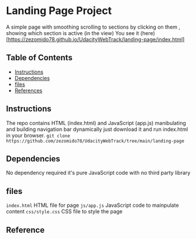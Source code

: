 # Landing Page Project
A simple page with smoothing scrolling to sections by clicking on them , showing which section is active (in the view)
You see it (here)[https://zezomido78.github.io/UdacityWebTrack/landing-page/index.html]
## Table of Contents

* [Instructions](#instructions)
* [Dependencies](#Dependencies)
* [files](#files)
* [References](#References)
## Instructions


The repo contains HTML (index.html) and JavaScript (app.js) manibulating and building navigation bar dynamically
just download it and run index.html in your browser.
`git clone https://github.com/zezomido78/UdacityWebTrack/tree/main/landing-page`

## Dependencies

No dependency required it's pure JavaScript code with no third party library
## files
`index.html` HTML file for page
`js/app.js` JavaScript code to mainpulate content
`css/style.css` CSS file to style the page 
## Reference
